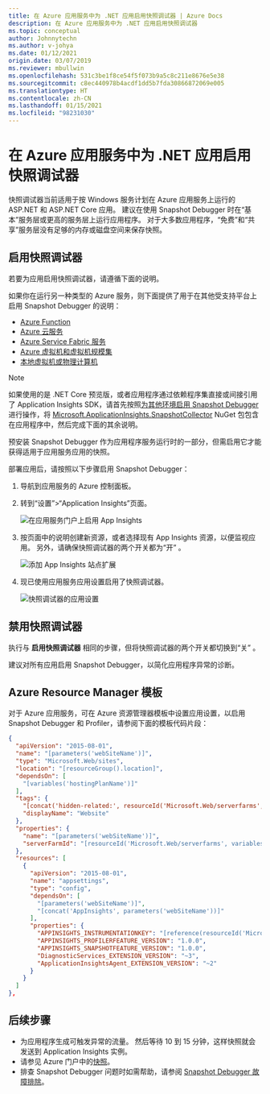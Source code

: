 ```yaml
---
title: 在 Azure 应用服务中为 .NET 应用启用快照调试器 | Azure Docs
description: 在 Azure 应用服务中为 .NET 应用启用快照调试器
ms.topic: conceptual
author: Johnnytechn
ms.author: v-johya
ms.date: 01/12/2021
origin.date: 03/07/2019
ms.reviewer: mbullwin
ms.openlocfilehash: 531c3be1f8ce54f5f073b9a5c8c211e8676e5e38
ms.sourcegitcommit: c8ec440978b4acdf1dd5b7fda30866872069e005
ms.translationtype: HT
ms.contentlocale: zh-CN
ms.lasthandoff: 01/15/2021
ms.locfileid: "98231030"
---
```

# <a name="enable-snapshot-debugger-for-net-apps-in-azure-app-service"></a>在 Azure 应用服务中为 .NET 应用启用快照调试器

快照调试器当前适用于按 Windows 服务计划在 Azure 应用服务上运行的 ASP.NET 和 ASP.NET Core 应用。 建议在使用 Snapshot Debugger 时在“基本”服务层或更高的服务层上运行应用程序。 对于大多数应用程序，“免费”和“共享”服务层没有足够的内存或磁盘空间来保存快照。

<a name="installation"></a>
##  <a name="enable-snapshot-debugger"></a>启用快照调试器
若要为应用启用快照调试器，请遵循下面的说明。

如果你在运行另一种类型的 Azure 服务，则下面提供了用于在其他受支持平台上启用 Snapshot Debugger 的说明：
* [Azure Function](snapshot-debugger-function-app.md?toc=/azure-monitor/toc.json)
* [Azure 云服务](snapshot-debugger-vm.md?toc=/azure-monitor/toc.json)
* [Azure Service Fabric 服务](snapshot-debugger-vm.md?toc=/azure-monitor/toc.json)
* [Azure 虚拟机和虚拟机规模集](snapshot-debugger-vm.md?toc=/azure-monitor/toc.json)
* [本地虚拟机或物理计算机](snapshot-debugger-vm.md?toc=/azure-monitor/toc.json)

> [!NOTE]
> 如果使用的是 .NET Core 预览版，或者应用程序通过依赖程序集直接或间接引用了 Application Insights SDK，请首先按照[为其他环境启用 Snapshot Debugger](snapshot-debugger-vm.md?toc=/azure/azure-monitor/toc.json)进行操作，将 [Microsoft.ApplicationInsights.SnapshotCollector](https://www.nuget.org/packages/Microsoft.ApplicationInsights.SnapshotCollector) NuGet 包包含在应用程序中，然后完成下面的其余说明。 

预安装 Snapshot Debugger 作为应用程序服务运行时的一部分，但需启用它才能获得适用于应用服务应用的快照。

部署应用后，请按照以下步骤启用 Snapshot Debugger：

1. 导航到应用服务的 Azure 控制面板。
2. 转到“设置”>“Application Insights”页面。

   ![在应用服务门户上启用 App Insights](./media/snapshot-debugger/applicationinsights-appservices.png)

3. 按页面中的说明创建新资源，或者选择现有 App Insights 资源，以便监视应用。 另外，请确保快照调试器的两个开关都为“开”  。

   ![添加 App Insights 站点扩展][Enablement UI]

4. 现已使用应用服务应用设置启用了快照调试器。

    ![快照调试器的应用设置][snapshot-debugger-app-setting]

## <a name="disable-snapshot-debugger"></a>禁用快照调试器

执行与 **启用快照调试器** 相同的步骤，但将快照调试器的两个开关都切换到“关”  。

建议对所有应用启用 Snapshot Debugger，以简化应用程序异常的诊断。

## <a name="azure-resource-manager-template"></a>Azure Resource Manager 模板

对于 Azure 应用服务，可在 Azure 资源管理器模板中设置应用设置，以启用 Snapshot Debugger 和 Profiler，请参阅下面的模板代码片段：

```json
{
  "apiVersion": "2015-08-01",
  "name": "[parameters('webSiteName')]",
  "type": "Microsoft.Web/sites",
  "location": "[resourceGroup().location]",
  "dependsOn": [
    "[variables('hostingPlanName')]"
  ],
  "tags": { 
    "[concat('hidden-related:', resourceId('Microsoft.Web/serverfarms', variables('hostingPlanName')))]": "empty",
    "displayName": "Website"
  },
  "properties": {
    "name": "[parameters('webSiteName')]",
    "serverFarmId": "[resourceId('Microsoft.Web/serverfarms', variables('hostingPlanName'))]"
  },
  "resources": [
    {
      "apiVersion": "2015-08-01",
      "name": "appsettings",
      "type": "config",
      "dependsOn": [
        "[parameters('webSiteName')]",
        "[concat('AppInsights', parameters('webSiteName'))]"
      ],
      "properties": {
        "APPINSIGHTS_INSTRUMENTATIONKEY": "[reference(resourceId('Microsoft.Insights/components', concat('AppInsights', parameters('webSiteName'))), '2014-04-01').InstrumentationKey]",
        "APPINSIGHTS_PROFILERFEATURE_VERSION": "1.0.0",
        "APPINSIGHTS_SNAPSHOTFEATURE_VERSION": "1.0.0",
        "DiagnosticServices_EXTENSION_VERSION": "~3",
        "ApplicationInsightsAgent_EXTENSION_VERSION": "~2"
      }
    }
  ]
},
```

## <a name="next-steps"></a>后续步骤

- 为应用程序生成可触发异常的流量。 然后等待 10 到 15 分钟，这样快照就会发送到 Application Insights 实例。
- 请参见 Azure 门户中的[快照](snapshot-debugger.md?toc=/azure-monitor/toc.json#view-snapshots-in-the-portal)。
- 排查 Snapshot Debugger 问题时如需帮助，请参阅 [ Snapshot Debugger 故障排除](snapshot-debugger-troubleshoot.md?toc=/azure-monitor/toc.json)。

[Enablement UI]: ./media/snapshot-debugger/enablement-ui.png
[snapshot-debugger-app-setting]:./media/snapshot-debugger/snapshot-debugger-app-setting.png



